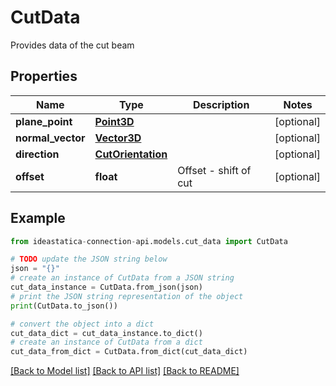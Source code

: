 # CutData

Provides data of the cut beam

## Properties

Name | Type | Description | Notes
------------ | ------------- | ------------- | -------------
**plane_point** | [**Point3D**](Point3D.md) |  | [optional] 
**normal_vector** | [**Vector3D**](Vector3D.md) |  | [optional] 
**direction** | [**CutOrientation**](CutOrientation.md) |  | [optional] 
**offset** | **float** | Offset - shift of cut | [optional] 

## Example

```python
from ideastatica-connection-api.models.cut_data import CutData

# TODO update the JSON string below
json = "{}"
# create an instance of CutData from a JSON string
cut_data_instance = CutData.from_json(json)
# print the JSON string representation of the object
print(CutData.to_json())

# convert the object into a dict
cut_data_dict = cut_data_instance.to_dict()
# create an instance of CutData from a dict
cut_data_from_dict = CutData.from_dict(cut_data_dict)
```
[[Back to Model list]](../README.md#documentation-for-models) [[Back to API list]](../README.md#documentation-for-api-endpoints) [[Back to README]](../README.md)


